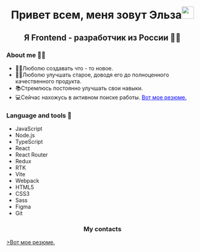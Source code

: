 <h1 align="center">Привет всем, меня зовут Эльза<img src="https://github.com/blackcater/blackcater/raw/main/images/Hi.gif" height="32"/></h1>
<h2 align="center">Я Frontend - разработчик из России 	&#128105;&#8205;&#128187;</h2>

<h3>About me &#128129;&#8205;&#9792;&#65039;</h3>
<ul>
  <li>&#128105;&#8205;&#127979;Люболю создавать что - то новое.</li>
  <li>&#127939;&#8205;&#9792;&#65039;Люболю улучшать старое, доводя его до полноценного качественного продукта.</li>
  <li>&#128218;Стремлюсь постоянно улучшать свои навыки.</li>
  <li>&#128187;Сейчас нахожусь в активном поиске работы. <a href="https://p16-bot-sign-va.ciciai.com/tos-maliva-i-58bqazb02t-us/00dcb3127b9142809c7ace7f5545bc47.pdf~tplv-58bqazb02t-image.image?rk3s=68e6b6b5&x-expires=1717759228&x-signature=dk%2BJcqzFTbnkABQuydfUCQiENAU%3D" style="color: blue">Вот мое резюме.</a></li>
</ul>

<h3>Language and tools 	&#128188;</h3>
<ul>
  <li>
    JavaScript
  </li>
   <li>
     Node.js
  </li>
  <li>
     TypeScript
  </li>
  <li>
     React
  </li>
  <li>
     React Router
  </li>
  <li>
     Redux
  </li>
  <li>
     RTK
  </li>
  <li>
     Vite
  </li>
  <li>
     Webpack
  </li>
  <li>
     HTML5
  </li>
  <li>
    CSS3
  </li>
  <li>
    Sass
  </li>
  <li>
    Figma
  </li>
  <li>
    Git
  </li>
</ul>
<h3 align="center">My contacts</h3> 
<a href="https://t.me/elzana24" color="rgb(108,184,248)" align="center">>Вот мое резюме.</a>
